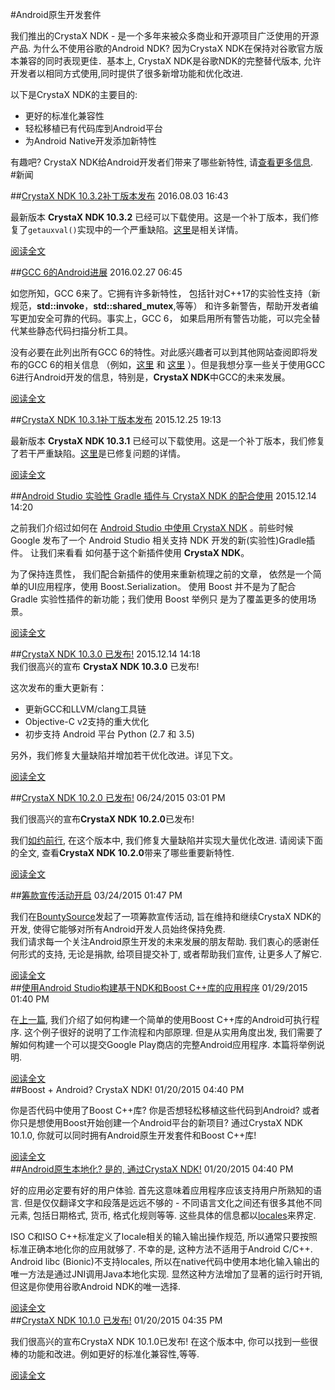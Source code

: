 #Android原生开发套件  
  
我们推出的CrystaX NDK - 是一个多年来被众多商业和开源项目广泛使用的开源产品. 为什么不使用谷歌的Android NDK? 因为CrystaX NDK在保持对谷歌官方版本兼容的同时表现更佳．基本上, CrystaX NDK是谷歌NDK的完整替代版本, 允许开发者以相同方式使用,同时提供了很多新增功能和优化改进.  
  
以下是CrystaX NDK的主要目的:  
+ 更好的标准化兼容性  
+ 轻松移植已有代码库到Android平台  
+ 为Android Native开发添加新特性  
  
有趣吧? CrystaX NDK给Android开发者们带来了哪些新特性, 请[查看更多信息](https://www.crystax.net/cn/android/ndk).  
#新闻  
  
##[CrystaX NDK 10.3.2补丁版本发布](https://www.crystax.net/cn/android/ndk#download)  2016.08.03 16:43  
  
最新版本 **CrystaX NDK 10.3.2** 已经可以下载使用。这是一个补丁版本，我们修复了`getauxval()`实现中的一个严重缺陷。[这里](https://tracker.crystax.net/projects/ndk/issues?query_id=69)是相关详情。  
  
[阅读全文](https://www.crystax.net/cn/android/ndk#download)  
  
##[GCC 6的Android进展](https://www.crystax.net/cn/blog/8)  2016.02.27 06:45  
  
如您所知，GCC 6来了。它拥有许多新特性， 包括针对C++17的实验性支持（新规范，**std::invoke**，**std::shared_mutex**,等等） 和许多新警告，帮助开发者编写更加安全可靠的代码。事实上，GCC 6， 如果启用所有警告功能，可以完全替代某些静态代码扫描分析工具。  
  
没有必要在此列出所有GCC 6的特性。对此感兴趣者可以到其他网站查阅即将发布的GCC 6的相关信息 （例如，[这里](http://developerblog.redhat.com/2016/02/23/upcoming-features-in-gcc-6/) 和 [这里](https://gnu.wildebeest.org/blog/mjw/2016/02/15/looking-forward-to-gcc6-many-new-warnings/) ）。但是我想分享一些关于使用GCC 6进行Android开发的信息，特别是，**CrystaX NDK**中GCC的未来发展。  
  
[阅读全文](https://www.crystax.net/cn/blog/8)  
  
##[CrystaX NDK 10.3.1补丁版本发布](https://www.crystax.net/cn/android/ndk#download)  2015.12.25 19:13  
  
最新版本 **CrystaX NDK 10.3.1** 已经可以下载使用。这是一个补丁版本，我们修复了若干严重缺陷。[这里](https://tracker.crystax.net/projects/ndk/issues?query_id=63)是已修复问题的详情。  
  
[阅读全文](https://www.crystax.net/cn/android/ndk#download)  
  
##[Android Studio 实验性 Gradle 插件与 CrystaX NDK 的配合使用](https://www.crystax.net/cn/blog/7)  2015.12.14 14:20  
  
之前我们介绍过如何在 [Android Studio 中使用 CrystaX NDK](https://www.crystax.net/cn/blog/3) 。前些时候 Google 发布了一个 Android Studio 相关支持 NDK 开发的新(实验性)Gradle插件。 让我们来看看 如何基于这个新插件使用 **CrystaX NDK**。  
  
为了保持连贯性， 我们配合新插件的使用来重新梳理之前的文章， 依然是一个简单的UI应用程序，使用 Boost.Serialization。 使用 Boost 并不是为了配合 Gradle 实验性插件的新功能；我们使用 Boost 举例只 是为了覆盖更多的使用场景。  
  
[阅读全文](https://www.crystax.net/cn/blog/7)  
  
##[CrystaX NDK 10.3.0 已发布!](https://www.crystax.net/cn/blog/6)  2015.12.14 14:18  
我们很高兴的宣布 **CrystaX NDK 10.3.0** 已发布!  
  
这次发布的重大更新有：  
  
+ 更新GCC和LLVM/clang工具链  
+ Objective-C v2支持的重大优化  
+ 初步支持 Android 平台 Python (2.7 和 3.5)  
  
另外，我们修复大量缺陷并增加若干优化改进。详见下文。  

[阅读全文](https://www.crystax.net/cn/blog/6)  
  
##[CrystaX NDK 10.2.0 已发布!](https://www.crystax.net/cn/blog/5)  06/24/2015 03:01 PM  
  
我们很高兴的宣布**CrystaX NDK 10.2.0**已发布!  
  
我们[如约前行](https://www.crystax.net/cn/blog/4), 在这个版本中, 我们修复大量缺陷并实现大量优化改进. 请阅读下面的全文, 查看**CrystaX NDK 10.2.0**带来了哪些重要新特性.  
  
[阅读全文](https://www.crystax.net/cn/blog/5)  
  
##[筹款宣传活动开启](https://www.crystax.net/cn/blog/4)	03/24/2015 01:47 PM  
  
我们在[BountySource](https://www.bountysource.com/teams/crystaxndk/fundraiser)发起了一项筹款宣传活动, 旨在维持和继续CrystaX NDK的开发, 使得它能够对所有Android开发人员始终保持免费.  
我们请求每一个关注Android原生开发的未来发展的朋友帮助. 我们衷心的感谢任何形式的支持, 无论是捐款, 给项目提交补丁, 或者帮助我们宣传, 让更多人了解它.  
  
[阅读全文](https://www.crystax.net/cn/blog/4)  
##[使用Android Studio构建基于NDK和Boost C++库的应用程序](https://www.crystax.net/cn/blog/3)	01/29/2015 01:40 PM
  
在[上一篇](https://www.crystax.net/cn/blog/2), 我们介绍了如何构建一个简单的使用Boost C++库的Android可执行程序. 这个例子很好的说明了工作流程和内部原理. 但是从实用角度出发, 我们需要了解如何构建一个可以提交Google Play商店的完整Android应用程序. 本篇将举例说明.  
  
[阅读全文](https://www.crystax.net/cn/blog/3)  
##Boost + Android? CrystaX NDK!	01/20/2015 04:40 PM
  
你是否代码中使用了Boost C++库? 你是否想轻松移植这些代码到Android? 或者你只是想使用Boost开始创建一个Android平台的新项目? 通过CrystaX NDK 10.1.0, 你就可以同时拥有Android原生开发套件和Boost C++库!  
  
[阅读全文](https://www.crystax.net/cn/blog/2)  
##[Android原生本地化? 是的, 通过CrystaX NDK!](https://www.crystax.net/cn/blog/1)	01/20/2015 04:40 PM
  
好的应用必定要有好的用户体验. 首先这意味着应用程序应该支持用户所熟知的语言. 但是仅仅翻译文字和段落是远远不够的 - 不同语言文化之间还有很多其他不同元素, 包括日期格式, 货币, 格式化规则等等. 这些具体的信息都以[locales](http://zh.wikipedia.org/wiki/%E5%8C%BA%E5%9F%9F%E8%AE%BE%E7%BD%AE)来界定.  
  
ISO C和ISO C++标准定义了locale相关的输入输出操作规范, 所以通常只要按照标准正确本地化你的应用就够了. 不幸的是, 这种方法不适用于Android C/C++. Android libc (Bionic)不支持locales, 所以在native代码中使用本地化输入输出的唯一方法是通过JNI调用Java本地化实现. 显然这种方法增加了显著的运行时开销, 但这是你使用谷歌Android NDK的唯一选择.  
  
[阅读全文](https://www.crystax.net/cn/blog/1)  
##[CrystaX NDK 10.1.0 已发布!](https://www.crystax.net/cn/android/ndk)	01/20/2015 04:35 PM
  
我们很高兴的宣布CrystaX NDK 10.1.0已发布! 在这个版本中, 你可以找到一些很棒的功能和改进。例如更好的标准化兼容性,等等.  
  
[阅读全文](https://www.crystax.net/cn/android/ndk)  

